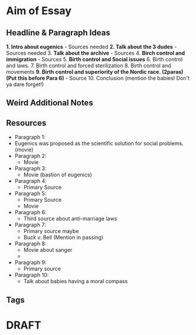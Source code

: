 # Aim of Essay 
  
  
## Headline & Paragraph Ideas  

**1. Intro about eugenics** - Sources needed
**2. Talk about the 3 dudes** - Sources needed
3. **Talk about the archive** - Sources
4. **Birch control and immigration** - Sources
5. **Birth control and Social issues**
6. Birth control and laws.
7. Birth control and forced sterilization
8. Birth control and movements
**9. Birth control and superiority of the Nordic race. (2paras) (Put this before Para 6)** - Source
10. Conclusion (mention the babies! Don't ya dare forget!)
  
## Weird Additional Notes

## Resources  

* Paragraph 1:
* Eugenics was proposed as the scientific solution for social problems. (movie)
* Paragraph 2:
	* Movie
* Paragraph 3:
	* Movie (bastion of eugenics)
* Paragraph 4:
	* Primary Source
* Paragraph 5:
	* Primary Source
	* Movie
* Paragraph 6:
	* Third source about anti-marriage laws
* Paragraph 7:
	* Primary source maybe 
	* Buck v. Bell (Mention in passing)
* Paragraph 8:
	* Movie about sanger
	* 
* Paragraph 9:
	* Primary source
* Paragraph 10:
	* Talk about babies having a moral compass



## Tags  
  
  
# DRAFT